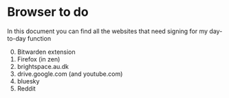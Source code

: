 # Browser to do

In this document you can find all the websites that need signing for my day-to-day function

0. Bitwarden extension
1. Firefox (in zen)
2. brightspace.au.dk
3. drive.google.com (and youtube.com)
4. bluesky
5. Reddit
